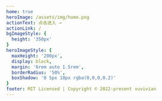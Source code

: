 ```yaml
---
home: true
heroImage: /assets/img/home.png
actionText: 点击进入 →
actionLink: /
bgImageStyle: {
  height: '350px'
}
heroImageStyle: {
  maxHeight: '200px',
  display: block,
  margin: '6rem auto 1.5rem',
  borderRadius: '50%',
  boxShadow: '0 5px 18px rgba(0,0,0,0.2)'
}
footer: MIT Licensed | Copyright © 2022-present vuvivian
---
```

<!-- 

- title: 简洁至上
  details: 以 Markdown 为中心的项目结构，以最少的配置帮助你专注于写作。
- title: Vue驱动
  details: 享受 Vue + webpack 的开发体验，在 Markdown 中使用 Vue 组件，同时可以使用 Vue 来开发自定义主题。
- title: 高性能
  details: VuePress 为每个页面预渲染生成静态的 HTML，同时在页面被加载的时候，将作为 SPA 运行。

一个动态标题插件，在用户浏览其他网页时，网页的标题可以变化
yarn add vuepress-plugin-dynamic-title

代码复制弹窗插件，在代码块内提供一键复制的按钮
yarn add vuepress-plugin-nuggets-style-copy


一个功能强大的音乐播放器插件meting -->
